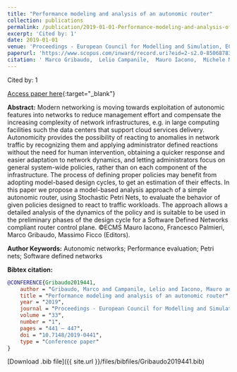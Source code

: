 ```yaml
---
title: "Performance modeling and analysis of an autonomic router"
collection: publications
permalink: /publication/2019-01-01-Performance-modeling-and-analysis-of-an-autonomic-router
excerpt: 'Cited by: 1'
date: 2019-01-01
venue: 'Proceedings - European Council for Modelling and Simulation, ECMS'
paperurl: 'https://www.scopus.com/inward/record.uri?eid=2-s2.0-85068783386&doi=10.7148%2f2019-0441&partnerID=40&md5=acf155e8b6daa14034e09fc9ca2c5931'
citation: ' Marco Gribaudo,  Lelio Campanile,  Mauro Iacono,  Michele Mastroianni, &quot;Performance modeling and analysis of an autonomic router.&quot; Proceedings - European Council for Modelling and Simulation, ECMS, 2019.'
---
```

Cited by: 1

[Access paper here](https://www.scopus.com/inward/record.uri?eid=2-s2.0-85068783386&doi=10.7148%2f2019-0441&partnerID=40&md5=acf155e8b6daa14034e09fc9ca2c5931){:target="_blank"}

 __Abstract:__ Modern networking is moving towards exploitation of autonomic features into networks to reduce management effort and compensate the increasing complexity of network infrastructures, e.g. in large computing facilities such the data centers that support cloud services delivery. Autonomicity provides the possibility of reacting to anomalies in network traffic by recognizing them and applying administrator defined reactions without the need for human intervention, obtaining a quicker response and easier adaptation to network dynamics, and letting administrators focus on general system-wide policies, rather than on each component of the infrastructure. The process of defining proper policies may benefit from adopting model-based design cycles, to get an estimation of their effects. In this paper we propose a model-based analysis approach of a simple autonomic router, using Stochastic Petri Nets, to evaluate the behavior of given policies designed to react to traffic workloads. The approach allows a detailed analysis of the dynamics of the policy and is suitable to be used in the preliminary phases of the design cycle for a Software Defined Networks compliant router control plane. ©ECMS Mauro Iacono, Francesco Palmieri, Marco Gribaudo, Massimo Ficco (Editors).

 __Author Keywords:__ Autonomic networks; Performance evaluation; Petri nets; Software defined networks

 __Bibtex citation:__ 
```bibtex 
@CONFERENCE{Gribaudo2019441,
    author = "Gribaudo, Marco and Campanile, Lelio and Iacono, Mauro and Mastroianni, Michele",
    title = "Performance modeling and analysis of an autonomic router",
    year = "2019",
    journal = "Proceedings - European Council for Modelling and Simulation, ECMS",
    volume = "33",
    number = "1",
    pages = "441 – 447",
    doi = "10.7148/2019-0441",
    type = "Conference paper"
}

``` 
[Download .bib file]({{ site.url }}/files/bibfiles/Gribaudo2019441.bib) 
